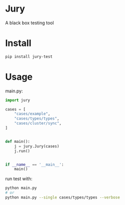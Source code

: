 # Jury

A black box testing tool

# Install

```bash
pip install jury-test
```

# Usage

main.py:

```python
import jury

cases = [
    "cases/example",
    "cases/types/types",
    "cases/cluster/sync",
]


def main():
    j = jury.Jury(cases)
    j.run()


if __name__ == '__main__':
    main()
```

run test with:

```bash
python main.py
# or
python main.py --single cases/types/types --verbose
```

